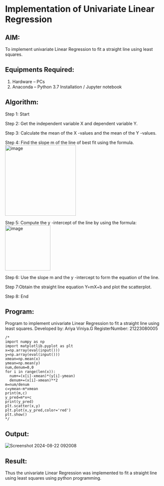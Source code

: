 # Implementation of Univariate Linear Regression
## AIM:
To implement univariate Linear Regression to fit a straight line using least squares.

## Equipments Required:
1. Hardware – PCs
2. Anaconda – Python 3.7 Installation / Jupyter notebook

## Algorithm:
Step 1: Start

Step 2: Get the independent variable X and dependent variable Y.

Step 3: Calculate the mean of the X -values and the mean of the Y -values.

Step 4: Find the slope m of the line of best fit using the formula. 
<img width="231" alt="image" src="https://user-images.githubusercontent.com/93026020/192078527-b3b5ee3e-992f-46c4-865b-3b7ce4ac54ad.png">

Step 5: Compute the y -intercept of the line by using the formula:
<img width="148" alt="image" src="https://user-images.githubusercontent.com/93026020/192078545-79d70b90-7e9d-4b85-9f8b-9d7548a4c5a4.png">

Step 6: Use the slope m and the y -intercept to form the equation of the line.

Step 7:Obtain the straight line equation Y=mX+b and plot the scatterplot.

Step 8: End 
## Program:
Program to implement univariate Linear Regression to fit a straight line using least squares.
Developed by: Ariya Viniya.G
RegisterNumber:  21223080005
```
/*
import numpy as np
import matplotlib.pyplot as plt
x=np.array(eval(input()))
y=np.array(eval(input()))
xmean=np.mean(x)
ymean=np.mean(y)
num,denum=0,0
for i in range(len(x)):
  num+=(x[i]-xmean)*(y[i]-ymean)
  denum+=(x[i]-xmean)**2
m=num/denum
c=ymean-m*xmean
print(m,c)
y_pred=m*x+c
print(y_pred)
plt.scatter(x,y)
plt.plot(x,y_pred,color='red')
plt.show()
*/
```

## Output:
![Screenshot 2024-08-22 092008](https://github.com/user-attachments/assets/759eff08-6bd7-48ea-b422-3bf7ab081ad0)


## Result:
Thus the univariate Linear Regression was implemented to fit a straight line using least squares using python programming.

